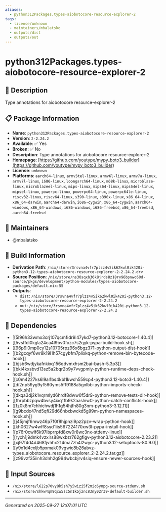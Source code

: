 ```yaml
---
aliases:
  - python312Packages.types-aiobotocore-resource-explorer-2
tags:
  - license/unknown
  - maintainers/mbalatsko
  - outputs/dist
  - outputs/out
---
```


# python312Packages.types-aiobotocore-resource-explorer-2

## 📝 Description

Type annotations for aiobotocore resource-explorer-2

## 📋 Package Information

- **Name**: `python312Packages.types-aiobotocore-resource-explorer-2`
- **Version**: `2-2.24.2`
- **Available**: ✅ Yes
- **Broken**: ✅ No
- **Description**: Type annotations for aiobotocore resource-explorer-2
- **Homepage**: [https://github.com/youtype/mypy_boto3_builder](https://github.com/youtype/mypy_boto3_builder)
- **License**: `unknown`
- **Platforms**: `aarch64-linux`, `armv5tel-linux`, `armv6l-linux`, `armv7a-linux`, `armv7l-linux`, `i686-linux`, `loongarch64-linux`, `m68k-linux`, `microblaze-linux`, `microblazeel-linux`, `mips-linux`, `mips64-linux`, `mips64el-linux`, `mipsel-linux`, `powerpc-linux`, `powerpc64-linux`, `powerpc64le-linux`, `riscv32-linux`, `riscv64-linux`, `s390-linux`, `s390x-linux`, `x86_64-linux`, `x86_64-darwin`, `aarch64-darwin`, `i686-cygwin`, `x86_64-cygwin`, `aarch64-windows`, `x86_64-windows`, `i686-windows`, `i686-freebsd`, `x86_64-freebsd`, `aarch64-freebsd`
## 👥 Maintainers

- @mbalatsko


## 🔧 Build Information

- **Derivation Path**: `/nix/store/3rsvna4vfr7plzz4v5ik62kwl0ik420i-python3.12-types-aiobotocore-resource-explorer-2-2.24.2.drv`
- **Source Position**: `/nix/store/ns30sqxb36k8jrds8z18rv96bpnwc60d-source/pkgs/development/python-modules/types-aiobotocore-packages/default.nix:55`
- **Outputs**:
  - `dist`:  `/nix/store/3rsvna4vfr7plzz4v5ik62kwl0ik420i-python3.12-types-aiobotocore-resource-explorer-2-2.24.2`
  - `out`:  `/nix/store/3rsvna4vfr7plzz4v5ik62kwl0ik420i-python3.12-types-aiobotocore-resource-explorer-2-2.24.2`

## 🔗 Dependencies

- [[5l96h33wmx3crj107qcmfidr9l47ykd7-python3.12-botocore-1.40.4]]
- [[5vsffdi0kgla24ca4l9bv0fxzc7s2qyk-pypa-build-hook.sh]]
- [[96p9l0mp0cy12s10705rpz96x6bgz371-python-output-dist-hook]]
- [[b2gcqyf6wr8k19l1h57cgybfm7plixkq-python-remove-bin-bytecode-hook]]
- [[bjsb6wdjykafnkixq156qdvmxhsm2bai-bash-5.3p3]]
- [[bki4kxsbvd13sz5a2bqr2b9y7vvgpmiy-python-runtime-deps-check-hook.sh]]
- [[c0m4227ks6l9al1bs4kbl1kwch559cp4-python3.12-boto3-1.40.4]]
- [[di2np59yg9yf560yms5ff9188a5gnlbb-python-imports-check-hook.sh]]
- [[dkqa3dj2k1vqrmlyd6hrdf8dww0f5dr9-python-remove-tests-dir-hook]]
- [[fhrpbbzpqw4bvsy4ixq1fb9k2aaslnw0-python-catch-conflicts-hook]]
- [[fz0k8m7chhichwdj1h1g54hjfh80g3nm-python3-3.12.11]]
- [[g9bcdx47nd5qfi29d66nbxbwckd5g99m-python-namespaces-hook.sh]]
- [[j45jmjf6mwz46p7f0f8hjpnzi9pz2pzv-wrap-python-hook]]
- [[kh0627w4wff8syd1iis567224170xw3l-pypa-install-hook]]
- [[p76r0cwlf6k97ibprrpfd8xw0r8wc3nx-stdenv-linux]]
- [[rych1j9dmk4vzxirs88wxbzr762gfigv-python3.12-aiobotocore-2.23.2]]
- [[xj97f4d4d468fjvhhx214ma7zh4l2wyc-python3.12-setuptools-80.9.0]]
- [[y9x1d4cxljb5pxmak09vgwic8b26abvz-types_aiobotocore_resource_explorer_2-2.24.2.tar.gz]]
- [[z99vzf35iinh3dnh2g994wbcbjrv4siq-ensure-newer-sources-hook]]

## 📁 Input Sources

- `/nix/store/l622p70vy8k5sh7y5wizi5f2mic6ynpg-source-stdenv.sh`
- `/nix/store/shkw4qm9qcw5sc5n1k5jznc83ny02r39-default-builder.sh`

---
*Generated on 2025-09-27 12:07:01 UTC*
